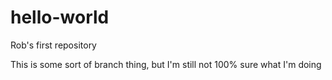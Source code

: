 # hello-world

Rob's first repository

This is some sort of branch thing, but I'm still not 100% sure what I'm doing
